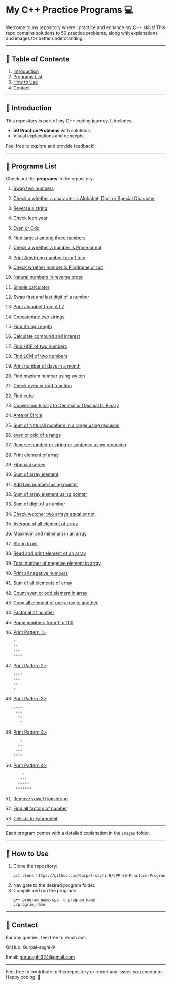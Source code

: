 # My C++ Practice Programs 💻

Welcome to my repository where I practice and enhance my C++ skills! This repo contains solutions to 50 practice problems, along with explanations and images for better understanding.

---

## 📜 Table of Contents
1. [Introduction](#introduction)
2. [Programs List](#programs-list)
3. [How to Use](#how-to-use)
4. [Contact](#-contact)

---

## 🔰 Introduction
This repository is part of my C++ coding journey. It includes:
- **50 Practice Problems** with solutions.
- Visual explanations and concepts.

Feel free to explore and provide feedback!

---

## 📝 Programs List
Check out the **programs** in the repository:

1. [Swap two numbers](https://github.com/Gurpal-saghi-9/CPP-50-Practice-Programs/tree/main/01.%20Swap%20two%20numbers) 
2. [Check a whether a character is Alphabet, Digit or Special Character](https://github.com/Gurpal-saghi-9/CPP-50-Practice-Programs/tree/main/02.%20Check%20a%20character%20is%20alpha%2C%20dig%2C%20special%20char)
3. [Reverse a string](https://github.com/Gurpal-saghi-9/CPP-50-Practice-Programs/tree/main/03.%20Reverse%20a%20String)
4. [Check leep year](https://github.com/Gurpal-saghi-9/CPP-50-Practice-Programs/tree/main/04.%20check%20leep%20year)
5. [Even or Odd](https://github.com/Gurpal-saghi-9/CPP-50-Practice-Programs/tree/main/05.%20Even%20or%20Odd)
6. [Find largest among three numbers](https://github.com/Gurpal-saghi-9/CPP-50-Practice-Programs/tree/main/06.%20%20Largest%20among%20three%20number)
7. [Check a whether a number is Prime or not](https://github.com/Gurpal-saghi-9/CPP-50-Practice-Programs/tree/main/07.%20check%20Prime%20number)
8. [Print Amstrong number from 1 to n]()
9. [Check whether number is Plindrome or not]()
10. [Natural numbers in reverse order]()
11. [Simple calculator]()
12. [Swap first and last digit of a number]()
13. [Print alphabet from A t Z]()
14. [Concatenate two strings]()
15. [Find String Length]()
16. [Calculate compund and interest]()
17. [Find HCF of two numbers]()
18. [Find LCM of two numbers]()
19. [Print number of days in a month]()
20. [Find maxium number using switch]()
21. [Check even or odd function]()
22. [Find cube]()
23. [Conversion Binary to Decimal or Decimal to Binary]()
24. [Area of Circle]()
25. [Sum of Naturall numbers in a range using recusion]()
26. [even or odd of a range]()
27. [Reverse number or string or sentence using recursion]()
28. [Print element of array]()
29. [Fibonaci series]()
30. [Sum of array element]()
31. [Add two numbersusing pointer]()
32. [Sum of array element using pointer]()
33. [Sum of digit of a number]()
34. [Check wetcher two arrays equal or not]()
35. [Average of all element of array]()
36. [Maximum and minimum in an array]()
37. [String to int]()
38. [Read and print element of an array]()
39. [Total number of negetive element in array]()
40. [Print all negetive numbers]()
41. [Sum of all elements of array]()
42. [Count even or odd element in array]()
43. [Copy all element of one array to another]()
44. [Factorial of number]()
45. [Prime numbers from 1 to 100]()
46. [Print Pattern 1:-]()
    ```python
    *
    **
    ***
    ****
    ```
47. [Print Pattern 2:-]()
    ```python
    ****
    ***
    **
    *
    ```

48. [Print Pattern 3:-]()
    ```python
    ****
     ***
      **
       *
    ```

49. [Print Pattern 4:-]()
    ```python
       *
      **
     ***
    ****
    ```
50. [Print Pattern 4:-]()
    ```python
        *
       ***
      *****
     *******
      ```

51. [Remove vowel from string]()
52. [Find all factors of number]()
53. [Celsius to Fahrenheit]()

---

Each program comes with a detailed explanation in the `Images` folder.

---

## 🚀 How to Use
1. Clone the repository:
   ```bash
   git clone https://github.com/Gurpal-saghi-9/CPP-50-Practice-Programs.git
2. Navigate to the desired program folder.
3. Compile and run the program:
   ```bash
   g++ program_name.cpp -o program_name
   ./program_name

---

## 📧 Contact
For any queries, feel free to reach out:

GitHub: Gurpal-saghi-9

Email: gurusaghi324@gmail.com

---

Feel free to contribute to this repository or report any issues you encounter. Happy coding! 🚀
